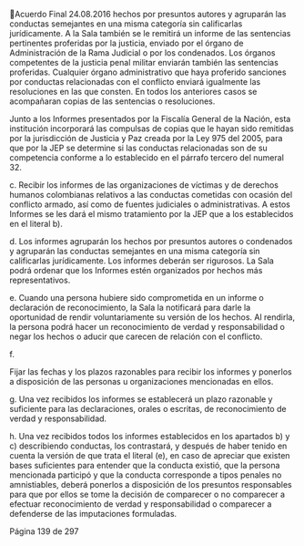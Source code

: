 Acuerdo Final 
24.08.2016 
hechos  por  presuntos  autores  y  agruparán  las  conductas  semejantes  en  una  misma 
categoría sin calificarlas jurídicamente. A la Sala también se le remitirá un informe de las 
sentencias pertinentes proferidas por la justicia, enviado por el órgano de Administración 
de la Rama Judicial o por los condenados. Los órganos competentes de la justicia penal 
militar enviarán también las sentencias proferidas. Cualquier órgano administrativo que 
haya proferido sanciones por conductas relacionadas con el conflicto enviará igualmente 
las resoluciones en las que consten. En todos los anteriores casos se acompañaran copias 
de las sentencias o resoluciones.   
 
Junto  a  los  Informes  presentados  por  la  Fiscalía  General  de  la  Nación,  esta  institución 
incorporará  las  compulsas  de  copias  que  le  hayan  sido  remitidas  por  la  jurisdicción  de 
Justicia  y  Paz  creada  por  la  Ley  975  del  2005,  para  que  por  la  JEP  se  determine  si  las 
conductas relacionadas son de su competencia conforme a lo establecido en el párrafo 
tercero del numeral 32. 
 
c. Recibir  los  informes  de  las  organizaciones  de  víctimas  y  de  derechos  humanos 
colombianas  relativos  a  las  conductas  cometidas  con  ocasión  del  conflicto  armado,  así 
como  de  fuentes  judiciales  o  administrativas.  A  estos  Informes  se  les  dará  el  mismo 
tratamiento por la JEP que a los establecidos en el literal b). 
 
d. Los informes agruparán los hechos por presuntos autores o condenados y agruparán las 
conductas semejantes en una misma categoría sin calificarlas jurídicamente. Los informes 
deberán  ser  rigurosos.  La  Sala  podrá  ordenar  que  los  Informes  estén  organizados  por 
hechos más representativos. 
 
e. Cuando  una  persona  hubiere  sido  comprometida  en  un  informe  o  declaración  de 
reconocimiento, la Sala la notificará para darle la oportunidad de rendir voluntariamente 
su versión de los hechos. Al rendirla, la persona podrá hacer un reconocimiento de verdad 
y responsabilidad o negar los hechos o aducir que carecen de relación con el conflicto. 
 
f.

Fijar las fechas y los plazos razonables para recibir los informes y ponerlos a disposición 
de las personas u organizaciones mencionadas en ellos. 

 
g. Una  vez  recibidos  los  informes  se  establecerá  un  plazo  razonable  y  suficiente  para  las 
declaraciones, orales o escritas, de reconocimiento de verdad y responsabilidad. 
 
h. Una vez recibidos todos los informes establecidos en los apartados b) y c) describiendo 
conductas, los contrastará, y después de haber tenido en cuenta la versión de que trata 
el  literal  (e),  en  caso  de  apreciar  que  existen  bases  suficientes  para  entender  que  la 
conducta existió, que la persona mencionada participó y que la conducta corresponde a 
tipos  penales  no  amnistiables,  deberá  ponerlos  a  disposición  de  los  presuntos 
responsables para que por ellos se tome la decisión de comparecer o no comparecer a 
efectuar reconocimiento de verdad y responsabilidad o comparecer a defenderse de las 
imputaciones formuladas.  
 

Página 139 de 297 
 

